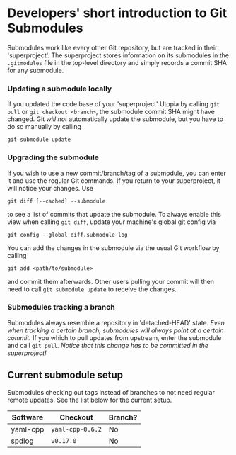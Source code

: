 # Developers' short introduction to Git Submodules

Submodules work like every other Git repository, but are tracked in their
'superproject'. The superproject stores information on its submodules in the
`.gitmodules` file in the top-level directory and simply records a commit SHA
for any submodule.

### Updating a submodule locally
If you updated the code base of your 'superproject' Utopia by calling `git pull`
or `git checkout <branch>`, the submodule commit SHA might have changed. Git
_will not_ automatically update the submodule, but you have to do so manually
by calling

    git submodule update

### Upgrading the submodule
If you wish to use a new commit/branch/tag of a submodule, you can enter it and
use the regular Git commands. If you return to your superproject, it will notice
your changes. Use

    git diff [--cached] --submodule

to see a list of commits that update the submodule. To always enable this view
when calling `git diff`, update your machine's global git config via

    git config --global diff.submodule log

You can add the changes in the submodule via the usual Git workflow by calling

    git add <path/to/submodule>

and commit them afterwards. Other users pulling your commit will then need to
call `git submodule update` to receive the changes.

### Submodules tracking a branch
Submodules always resemble a repository in 'detached-HEAD' state. _Even when
tracking a certain branch, submodules will always point at a certain commit._
If you which to pull updates from upstream, enter the submodule and call
`git pull`. _Notice that this change has to be committed in the superproject!_

## Current submodule setup

Submodules checking out tags instead of branches to not need regular remote
updates. See the list below for the current setup.

| Software | Checkout | Branch? |
| -------- | -------- | ------- |
| yaml-cpp | `yaml-cpp-0.6.2` | No |
| spdlog | `v0.17.0` | No |